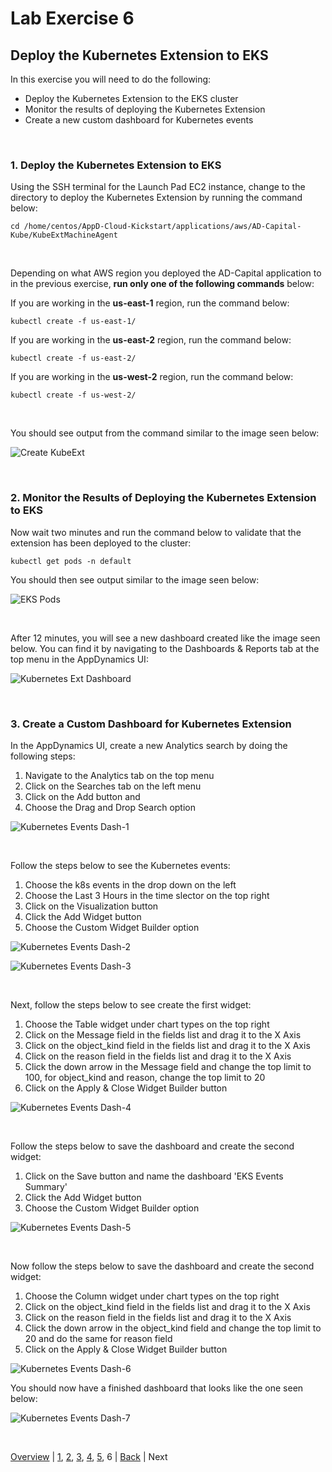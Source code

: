 # Lab Exercise 6
## Deploy the Kubernetes Extension to EKS



In this exercise you will need to do the following:

- Deploy the Kubernetes Extension to the EKS cluster
- Monitor the results of deploying the Kubernetes Extension
- Create a new custom dashboard for Kubernetes events

<br>

### **1.** Deploy the Kubernetes Extension to EKS

Using the SSH terminal for the Launch Pad EC2 instance, change to the directory to deploy the Kubernetes Extension by running the command below:

```
cd /home/centos/AppD-Cloud-Kickstart/applications/aws/AD-Capital-Kube/KubeExtMachineAgent
```

<br>

Depending on what AWS region you deployed the AD-Capital application to in the previous exercise, **run only one of the following commands** below:

If you are working in the **us-east-1** region, run the command below:
```
kubectl create -f us-east-1/
```

If you are working in the **us-east-2** region, run the command below:
```
kubectl create -f us-east-2/
```

If you are working in the **us-west-2** region, run the command below:
```
kubectl create -f us-west-2/
```

<br>

You should see output from the command similar to the image seen below:

![Create KubeExt](./images/20.png)

<br>

### **2.** Monitor the Results of Deploying the Kubernetes Extension to EKS

Now wait two minutes and run the command below to validate that the extension has been deployed to the cluster:

```
kubectl get pods -n default
```
You should then see output similar to the image seen below:

![EKS Pods](./images/21.png)

<br>

After 12 minutes, you will see a new dashboard created like the image seen below.  You can find it by navigating to the Dashboards & Reports tab at the top menu in the AppDynamics UI:

![Kubernetes Ext Dashboard](./images/22.png)

<br>

### **3.** Create a Custom Dashboard for Kubernetes Extension

In the AppDynamics UI, create a new Analytics search by doing the following steps:

1. Navigate to the Analytics tab on the top menu
2. Click on the Searches tab on the left menu
3. Click on the Add button and
4. Choose the Drag and Drop Search option

![Kubernetes Events Dash-1](./images/23.png)

<br>

Follow the steps below to see the Kubernetes events:

1. Choose the k8s events in the drop down on the left
2. Choose the Last 3 Hours in the time slector on the top right
3. Click on the Visualization button
4. Click the Add Widget button
5. Choose the Custom Widget Builder option 

![Kubernetes Events Dash-2](./images/24.png)

![Kubernetes Events Dash-3](./images/25.png)

<br>

Next, follow the steps below to see create the first widget:

1. Choose the Table widget under chart types on the top right
2. Click on the Message field in the fields list and drag it to the X Axis
3. Click on the object_kind field in the fields list and drag it to the X Axis
4. Click on the reason field in the fields list and drag it to the X Axis
5. Click the down arrow in the Message field and change the top limit to 100, for object_kind and reason, change the top limit to 20
6. Click on the Apply & Close Widget Builder button 

![Kubernetes Events Dash-4](./images/26.png)

<br>

Follow the steps below to save the dashboard and create the second widget:

1. Click on the Save button and name the dashboard 'EKS Events Summary'
2. Click the Add Widget button
3. Choose the Custom Widget Builder option

![Kubernetes Events Dash-5](./images/27.png)

<br>

Now follow the steps below to save the dashboard and create the second widget:

1. Choose the Column widget under chart types on the top right
2. Click on the object_kind field in the fields list and drag it to the X Axis
3. Click on the reason field in the fields list and drag it to the X Axis
4. Click the down arrow in the object_kind field and change the top limit to 20 and do the same for reason field
5. Click on the Apply & Close Widget Builder button 

![Kubernetes Events Dash-6](./images/28.png)

You should now have a finished dashboard that looks like the one seen below:

![Kubernetes Events Dash-7](./images/29.png)

<br>

[Overview](aws-eks-monitoring.md) | [1](lab-exercise-01.md), [2](lab-exercise-02.md), [3](lab-exercise-03.md), [4](lab-exercise-04.md), [5](lab-exercise-05.md), 6 | [Back](lab-exercise-05.md) | Next
